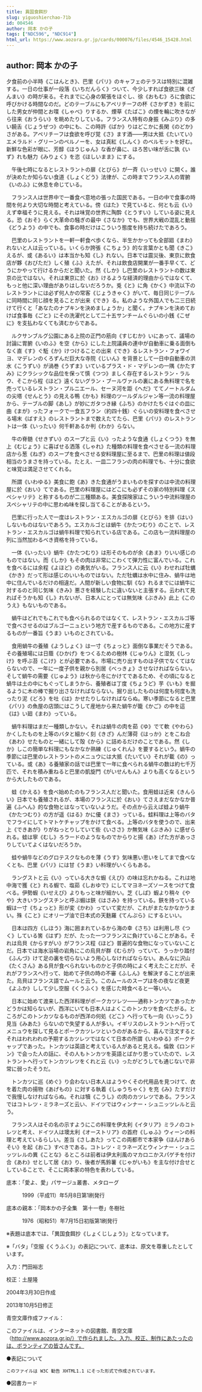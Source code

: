 ```yaml
---
title: 異国食餌抄
slug: yiguoshierchao-71b
id: 004546
author: 岡本 かの子
tags: ["NDC596", "NDC914"]
html_url: https://www.aozora.gr.jp/cards/000076/files/4546_15428.html
---
```


## author: 岡本 かの子

夕食前の小半時《こはんとき》、巴里《パリ》のキャフェのテラスは特別に混雑する。一日の仕事が一段落《いちだんらく》ついて、今少しすれば食欲三昧《ざんまい》の時が来る。それまでに心身の緊張をほぐし、徐《おもむ》ろに食欲に呼びかける時間なのだ。どのテーブルにもアペリチーフの杯《さかずき》を前にした男女が仲間とお喋《しゃべ》りするか、煙草《たばこ》の煙を輪に吹きながら往来《おうらい》を眺めたりしている。フランス人特有の身振《みぶり》の多い饒舌《じょうぜつ》の中にも、この時許《ばか》りはどこかに長閑《のどか》さがある。アペリチーフは食欲を呼び覚《さ》ます酒――男は大抵《たいてい》エメラルド・グリーンのペルノーを、女は真紅《しんく》のベルモットを好む。新鮮な色彩が眼に、芳醇《ほうじゅん》な香が鼻に、ほろ苦い味が舌に孰《いず》れも魅力《みりょく》を恣《ほしいまま》にする。

　午後七時になるとレストラントの扉《とびら》が一斉《いっせい》に開く。誰が決めたか知らない食道《しょくどう》法律が、この時までフランス人の胃腑《いのふ》に休息を命じている。

　フランス人は世界中で一番食べ意地の張った国民である。一日の中で食事の時間を何より大切な時間と考えている。傍《はた》で見ていると、何とも云《い》えず幸福そうに見える。それは味覚の世界に陶酔《とうすい》している姿に見える。恐《おそ》らく大革命の騒ぎの最中《さなか》でも、世界大戦の混乱と動揺《どうよう》の中でも、食事の時だけはこういう態度を持ち続けたであろう。

　巴里のレストラントを一軒一軒食べ歩くなら、半生かかっても全部廻《まわ》れないと人は云っている。いくらか誇張《こちょう》的な言葉かとも聞《きこ》えるが、或《あるい》は本当かも知《し》れない。日本では震災後、東京に飲食店が夥《おびただ》しく殖《ふ》えたが、それは飲食店開業が一番手早くて、どうにかやって行けるからだと聞いた。然《しか》し巴里のレストラントの数は東京の比ではない。それは東京に於《お》けるような経済的理由からではなくて、もっと他に深い理由がありはしないだろうか。兎《と》に角《かく》中流以下のレストラントには必ず何人かの常客《じょうきゃく》がいて、毎日同じテーブルに同時間に同じ顔を見ることが出来《でき》る。私のような外国人でも二三日続けて行くと「あなたのナプキンを決めましょうか」と聞く。ナプキンを決めておけば食事毎《ごと》にその洗濯代として二十五サンチームぐらいの小銭《こぜに》を支払わなくても済むからである。

　ルクサンブルグ公園にある上院の正門の筋向《すじむか》いにあって、議場の討論に胃腑《いのふ》を空《から》にした上院議員の連中が自動車に乗る面倒もなく直《す》ぐ駈《か》けつけることの出来《でき》るレストラン・フォワイヨ、マデレンのくろずんだ巨大な寺院《じいん》を背景として一日中自動車の洪水《こうずい》が渦巻《うずま》いているプラス・ド・マデレンの一隅《かたすみ》にクラシックな品位を保って慎《つつ》ましく存在するレストラン・ラルウ、そこから程《ほど》遠くないグラン・ブールヴァルの裏にある魚料理で名を売っているレストラン・プルニエール、セーヌ河を距《へだ》ててノートルダムの尖塔《せんとう》の見える鴨《かも》料理のツールダルジャン等一流の料理屋から、テーブルの脚《あし》が妙にガタつき縁《ふち》のかけたちぐはぐの皿に曲《まが》ったフォークで一食五フラン（約四十銭）ぐらいの安料理を食べさせる場末《ばすえ》のレストラントまで数えたてたら、巴里《パリ》のレストラントは一体《いったい》何千軒あるか判《わか》らない。

　牛の脊髄《せきずい》のスープと云《い》ったような食通《しょくつう》を無上《むじょう》に喜ばせる洒落《しゃれ》た種類の料理を食べさせる一流の料理店から葱《ねぎ》のスープを食べさせる安料理屋に至るまで、巴里の料理は値段相当のうまさを持っている。たとえ、一皿二フランの肉の料理でも、十分に食欲と味覚は満足させてくれる。

　所謂《いわゆる》美食に飽《あ》きた食通がうまいものを探すのは中流の料理屋に於《おい》てである。巴里の料理屋にはどこにも必ずその家の特別料理《スペシャリテ》と称するものが二三種類ある。美食探険家はこういう中流料理屋のスペシャリテの中に思わぬ味を探し当てることがあるという。

　巴里に行った人で一度はレストラン・エスカルゴの扉《とびら》を排《はい》しないものはないであろう。エスカルゴとは蝸牛《かたつむり》のことで、レストラン・エスカルゴは蝸牛料理で知られている店である。この店も一流料理屋の列に当然加わるべき資格を持っている。

　一体《いったい》蝸牛《かたつむり》は形そのものが余《あま》りいい感じのものではない。而《しか》もその肉は非常にこわくて弾力性に富んでいる。これを食べるには余程《よほど》の勇気がいる。フランス人に云《い》わせれば牡蠣《かき》だって形は感じのいいものではない。ただ牡蠣は水中に住み、蝸牛は地中に住んでいるだけの相違だ。人間が新しい食物に馴《な》れるまでには蝸牛に対するのと同じ気味《きみ》悪さを経験したに違いないと主張する。云われて見ればそうかも知《し》れないが、日本人にとっては無気味《ぶきみ》此上《このうえ》もないものである。

　蝸牛はどれでもこれでも食べられるのではなくて、レストラン・エスカルゴ等で食べさせるのはブルゴーニュという地方で産するものである。この地方に産するものが一番旨《うま》いものとされている。

　食用蝸牛の養殖《ようしょく》は一寸《ちょっと》面倒な事業だそうである。その養殖場には日蔭《ひかげ》をつくるための樹林《じゅりん》と湿気《しっけ》を呼ぶ苔《こけ》とが必要である。市場に売り出すものは子供でなくてはならないので、一年に一度子供を親から別居《べっきょ》させなければならない。そして蝸牛の需要《じゅよう》は秋から冬にかけてであるため、その頃になると蝸牛は土の中にもぐってしまうから、養殖者は丁度《ちょうど》芋《いも》を掘るように木の棒で掘り出さなければならない。掘り出したものは何度も何度も洗ったり泥《どろ》を吐《は》かせたりしなければならぬ。寒い季節になると巴里《パリ》の魚屋の店頭にはこうして産地から来た蝸牛が籠《かご》の中を這《は》い廻《まわ》っている。

　蝸牛料理はまだ一種類しかない。それは蝸牛の肉を茹《ゆ》でて軟《やわら》かくしたものを上等のバタと細かく刻《きざ》んだ薄荷《はっか》とをこね合《あわ》せたものと一緒にして殻《から》に詰めるだけのことである。然《しか》しこの簡単な料理にもなかなか熟練《じゅくれん》を要するという。蝸牛の季節には巴里のレストラントのメニュウには大抵《たいてい》それが載《の》っている。或《あ》る養殖家の話では巴里で一年に食べられる蝸牛の数は約七千万匹で、それを積み重ねると巴里の凱旋門《がいせんもん》よりも高くなるというから大したものである。

　蛙《かえる》を食べ始めたのもフランス人だと聞いた。食用蛙は近来《きんらい》日本でも養殖されるが、本場のフランスに於《おい》てさえまだなかなか普遍《ふへん》的な食物とはなっていないようだ。その点から云えば蛙より蝸牛《かたつむり》の方が遥《はる》かに優《まさ》っている。蛙料理は上等のバタでフライにしてトマトケチャップをかけて食べる。上等のバタを使うので、出来上《できあが》りがねっとりしていて些《いささ》か無気味《ぶきみ》に感ぜられる。蛙は寧《むし》ろラードのようなものでからりと揚《あ》げた方があっさりしていてよくはないだろうか。

　蛙や蝸牛などのグロテスクなものを薄《うす》気味悪い思いをしてまで食べなくとも、巴里《パリ》には甘《うま》い料理がいくらもある。

　ラングストと云《い》っている大きな蝦《えび》の味は忘れかねる。これは地中海で獲《と》れる蝦で、塩茹《しおゆで》にしてマヨネーズソースをつけて食べる。伊勢蝦《いせえび》よりもっと味が細かい。芝《しば》蝦より稍々《やや》大きいラングスチンと呼ぶ蝦は鋏《はさみ》を持っている。鋏を持っている蝦は一寸《ちょっと》形が変《かわ》っていて変だが、これがまたなかなかうまい。殊《こと》にオリーブ油で日本式の天麩羅《てんぷら》にするといい。

　日本は四方《しほう》海に囲まれているから海の幸《さち》は利用し尽《つく》している筈《はず》だが、たった一つフランスに負けていることがある。それは烏貝《からすがい》がフランス程《ほど》普遍的な食物になっていないことだ。日本では海水浴場の岩角にこの烏貝が群《むらが》っていて、うっかり踏付《ふんづ》けて足の裏を切らないよう用心しなければならない。あんなに沢山《たくさん》ある貝が食べられないものかと子供の時によく考えたことだが、それがフランスへ行って、始めて子供の時の不審《ふしん》を解決することが出来た。烏貝はフランス語でムールと云う。このムールのスープは冬の夜など夜更《よふか》しして少し空服《くうふく》を感じた時食べると一等いい。



　日本に始めて渡来した西洋料理がポークカツレツ――通称トンカツであったかどうかは知らないが、西洋にいても日本人はよくこのトンカツを食べたがる。ところがこのトンカツなるものが西洋の何処《どこ》へ行っても一向《いっこう》見当《みあた》らないので失望する人が多い。イギリスのレストラントへ行ってメニュウを探して見るとポークカツレツというのがあるから、喜んで注文するとそれはわれわれの予期するカツレツではなくて日本の所謂《いわゆる》ポークチャップであった。トンカツは英語と考えている人があると見える。倫敦《ロンドン》で会った人の話に、その人もトンカツを英語とばかり思っていたので、レストラントへ行ってトンカツレツをくれと云《い》ったがどうしても通じないで非常に弱ったそうだ。

　トンカツに巡《めぐ》り会わない日本人はようやくその代用品を見つけて、衣を着た肉の揚物《あげもの》に対する執着《しゅうちゃく》を充《み》たすだけで我慢しなければならぬ。それは犢《こうし》の肉のカツレツである。フランスではコトレツ・ミラネーズと云い、ドイツではウィンナー・シュニッツレルと云う。

　フランス人はその名の示すようにこの料理を伊太利《イタリア》ミラノのコトレツと考え、ドイツ人は墺太利《オーストリア》の首府《しゅふ》ウィーンの料理と考えているらしい。差当《さしあた》ってこの両都市で本家争《ほんけあらそい》を起《おこ》すべきである。コトレツ・ミラネーズとウィンナー・シュニッツレルの異《ことな》るところは前者は伊太利風のマカロニかスパゲチを付け合《あわ》せとして居《お》り、後者が馬鈴薯《じゃがいも》を主な付け合せとしていることで、そこに両本家の特色を表わしている。













底本：「愛よ、愛」パサージュ叢書、メタローグ

　　　1999（平成11）年5月8日第1刷発行

底本の親本：「岡本かの子全集　第十一卷」冬樹社

　　　1976（昭和51）年7月15日初版第1刷発行

※表題は底本では、「異国食餌抄《しょくじしょう》」となっています。

※「バタ」「空服《くうふく》」の表記について、底本は、原文を尊重したとしています。

入力：門田裕志

校正：土屋隆

2004年3月30日作成

2013年10月5日修正

青空文庫作成ファイル：

このファイルは、インターネットの図書館、青空文庫（http://www.aozora.gr.jp/）で作られました。入力、校正、制作にあたったのは、ボランティアの皆さんです。











●表記について


	このファイルは W3C 勧告 XHTML1.1 にそった形式で作成されています。







●図書カード
